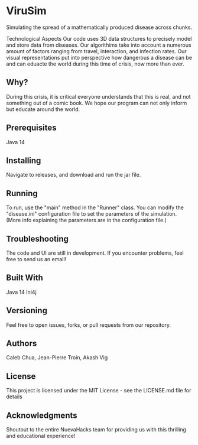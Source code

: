 # ViruSim
Simulating the spread of a mathematically produced disease across chunks.

Technological Aspects
Our code uses 3D data structures to precisely model and store data from diseases. Our algorithims take into account a numerous amount of factors ranging from travel, interaction, and infection rates. Our visual representations put into perspective how dangerous a disease can be and can eduacte the world during this time of crisis, now more than ever.

## Why?
During this crisis, it is critical everyone understands that this is real, and not something out of a comic book. We hope our program can not only inform but educate around the world.

## Prerequisites
Java 14

## Installing
Navigate to releases, and download and run the jar file.

## Running
To run, use the "main" method in the "Runner" class. You can modify the "disease.ini" configuration file to set the parameters of the simulation. (More info explaining the parameters are in the configuration file.)

## Troubleshooting
The code and UI are still in development. If you encounter problems, feel free to send us an email!

## Built With
Java 14
Ini4j

## Versioning
Feel free to open issues, forks, or pull requests from our repository. 

## Authors
Caleb Chua, Jean-Pierre Troin, Akash Vig

## License
This project is licensed under the MIT License - see the LICENSE.md file for details

## Acknowledgments
Shoutout to the entire NuevaHacks team for providing us with this thrilling and educational experience!
